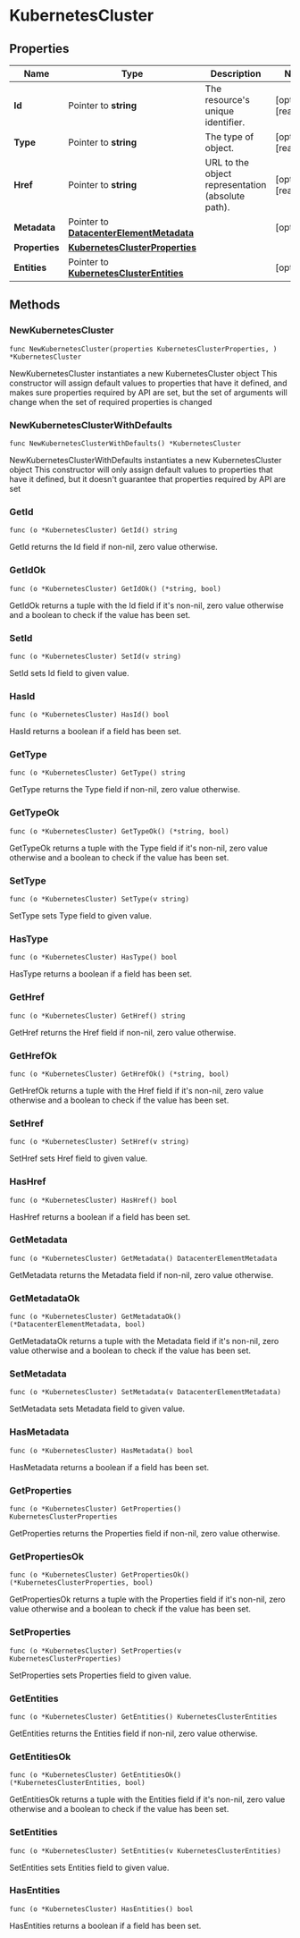 # KubernetesCluster

## Properties

|Name | Type | Description | Notes|
|------------ | ------------- | ------------- | -------------|
|**Id** | Pointer to **string** | The resource&#39;s unique identifier. | [optional] [readonly] |
|**Type** | Pointer to **string** | The type of object. | [optional] [readonly] |
|**Href** | Pointer to **string** | URL to the object representation (absolute path). | [optional] [readonly] |
|**Metadata** | Pointer to [**DatacenterElementMetadata**](DatacenterElementMetadata.md) |  | [optional] |
|**Properties** | [**KubernetesClusterProperties**](KubernetesClusterProperties.md) |  | |
|**Entities** | Pointer to [**KubernetesClusterEntities**](KubernetesClusterEntities.md) |  | [optional] |

## Methods

### NewKubernetesCluster

`func NewKubernetesCluster(properties KubernetesClusterProperties, ) *KubernetesCluster`

NewKubernetesCluster instantiates a new KubernetesCluster object
This constructor will assign default values to properties that have it defined,
and makes sure properties required by API are set, but the set of arguments
will change when the set of required properties is changed

### NewKubernetesClusterWithDefaults

`func NewKubernetesClusterWithDefaults() *KubernetesCluster`

NewKubernetesClusterWithDefaults instantiates a new KubernetesCluster object
This constructor will only assign default values to properties that have it defined,
but it doesn't guarantee that properties required by API are set

### GetId

`func (o *KubernetesCluster) GetId() string`

GetId returns the Id field if non-nil, zero value otherwise.

### GetIdOk

`func (o *KubernetesCluster) GetIdOk() (*string, bool)`

GetIdOk returns a tuple with the Id field if it's non-nil, zero value otherwise
and a boolean to check if the value has been set.

### SetId

`func (o *KubernetesCluster) SetId(v string)`

SetId sets Id field to given value.

### HasId

`func (o *KubernetesCluster) HasId() bool`

HasId returns a boolean if a field has been set.

### GetType

`func (o *KubernetesCluster) GetType() string`

GetType returns the Type field if non-nil, zero value otherwise.

### GetTypeOk

`func (o *KubernetesCluster) GetTypeOk() (*string, bool)`

GetTypeOk returns a tuple with the Type field if it's non-nil, zero value otherwise
and a boolean to check if the value has been set.

### SetType

`func (o *KubernetesCluster) SetType(v string)`

SetType sets Type field to given value.

### HasType

`func (o *KubernetesCluster) HasType() bool`

HasType returns a boolean if a field has been set.

### GetHref

`func (o *KubernetesCluster) GetHref() string`

GetHref returns the Href field if non-nil, zero value otherwise.

### GetHrefOk

`func (o *KubernetesCluster) GetHrefOk() (*string, bool)`

GetHrefOk returns a tuple with the Href field if it's non-nil, zero value otherwise
and a boolean to check if the value has been set.

### SetHref

`func (o *KubernetesCluster) SetHref(v string)`

SetHref sets Href field to given value.

### HasHref

`func (o *KubernetesCluster) HasHref() bool`

HasHref returns a boolean if a field has been set.

### GetMetadata

`func (o *KubernetesCluster) GetMetadata() DatacenterElementMetadata`

GetMetadata returns the Metadata field if non-nil, zero value otherwise.

### GetMetadataOk

`func (o *KubernetesCluster) GetMetadataOk() (*DatacenterElementMetadata, bool)`

GetMetadataOk returns a tuple with the Metadata field if it's non-nil, zero value otherwise
and a boolean to check if the value has been set.

### SetMetadata

`func (o *KubernetesCluster) SetMetadata(v DatacenterElementMetadata)`

SetMetadata sets Metadata field to given value.

### HasMetadata

`func (o *KubernetesCluster) HasMetadata() bool`

HasMetadata returns a boolean if a field has been set.

### GetProperties

`func (o *KubernetesCluster) GetProperties() KubernetesClusterProperties`

GetProperties returns the Properties field if non-nil, zero value otherwise.

### GetPropertiesOk

`func (o *KubernetesCluster) GetPropertiesOk() (*KubernetesClusterProperties, bool)`

GetPropertiesOk returns a tuple with the Properties field if it's non-nil, zero value otherwise
and a boolean to check if the value has been set.

### SetProperties

`func (o *KubernetesCluster) SetProperties(v KubernetesClusterProperties)`

SetProperties sets Properties field to given value.


### GetEntities

`func (o *KubernetesCluster) GetEntities() KubernetesClusterEntities`

GetEntities returns the Entities field if non-nil, zero value otherwise.

### GetEntitiesOk

`func (o *KubernetesCluster) GetEntitiesOk() (*KubernetesClusterEntities, bool)`

GetEntitiesOk returns a tuple with the Entities field if it's non-nil, zero value otherwise
and a boolean to check if the value has been set.

### SetEntities

`func (o *KubernetesCluster) SetEntities(v KubernetesClusterEntities)`

SetEntities sets Entities field to given value.

### HasEntities

`func (o *KubernetesCluster) HasEntities() bool`

HasEntities returns a boolean if a field has been set.


